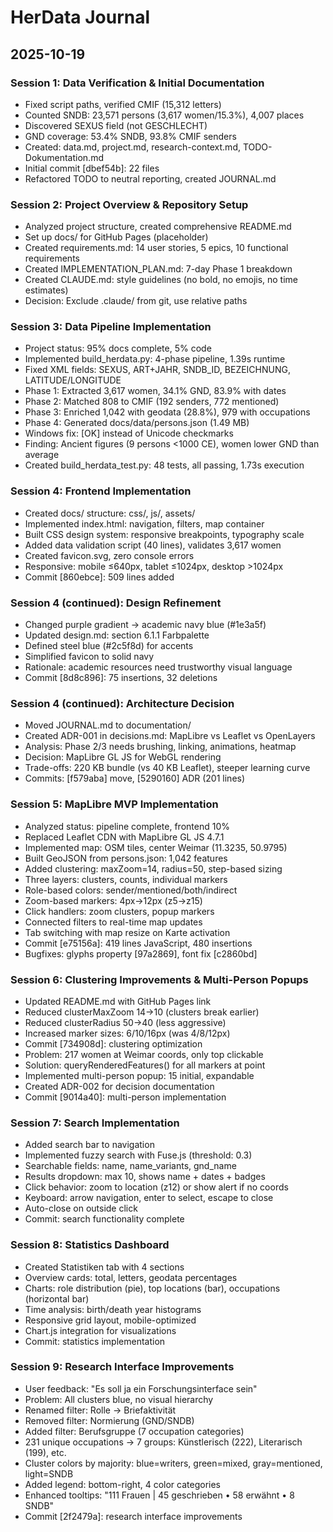# HerData Journal

## 2025-10-19

### Session 1: Data Verification & Initial Documentation
- Fixed script paths, verified CMIF (15,312 letters)
- Counted SNDB: 23,571 persons (3,617 women/15.3%), 4,007 places
- Discovered SEXUS field (not GESCHLECHT)
- GND coverage: 53.4% SNDB, 93.8% CMIF senders
- Created: data.md, project.md, research-context.md, TODO-Dokumentation.md
- Initial commit [dbef54b]: 22 files
- Refactored TODO to neutral reporting, created JOURNAL.md

### Session 2: Project Overview & Repository Setup  
- Analyzed project structure, created comprehensive README.md
- Set up docs/ for GitHub Pages (placeholder)
- Created requirements.md: 14 user stories, 5 epics, 10 functional requirements
- Created IMPLEMENTATION_PLAN.md: 7-day Phase 1 breakdown
- Created CLAUDE.md: style guidelines (no bold, no emojis, no time estimates)
- Decision: Exclude .claude/ from git, use relative paths

### Session 3: Data Pipeline Implementation
- Project status: 95% docs complete, 5% code
- Implemented build_herdata.py: 4-phase pipeline, 1.39s runtime
- Fixed XML fields: SEXUS, ART+JAHR, SNDB_ID, BEZEICHNUNG, LATITUDE/LONGITUDE
- Phase 1: Extracted 3,617 women, 34.1% GND, 83.9% with dates
- Phase 2: Matched 808 to CMIF (192 senders, 772 mentioned)
- Phase 3: Enriched 1,042 with geodata (28.8%), 979 with occupations
- Phase 4: Generated docs/data/persons.json (1.49 MB)
- Windows fix: [OK] instead of Unicode checkmarks
- Finding: Ancient figures (9 persons <1000 CE), women lower GND than average
- Created build_herdata_test.py: 48 tests, all passing, 1.73s execution

### Session 4: Frontend Implementation
- Created docs/ structure: css/, js/, assets/
- Implemented index.html: navigation, filters, map container
- Built CSS design system: responsive breakpoints, typography scale
- Added data validation script (40 lines), validates 3,617 women
- Created favicon.svg, zero console errors
- Responsive: mobile ≤640px, tablet ≤1024px, desktop >1024px
- Commit [860ebce]: 509 lines added

### Session 4 (continued): Design Refinement
- Changed purple gradient → academic navy blue (#1e3a5f)
- Updated design.md: section 6.1.1 Farbpalette
- Defined steel blue (#2c5f8d) for accents
- Simplified favicon to solid navy
- Rationale: academic resources need trustworthy visual language
- Commit [8d8c896]: 75 insertions, 32 deletions

### Session 4 (continued): Architecture Decision
- Moved JOURNAL.md to documentation/
- Created ADR-001 in decisions.md: MapLibre vs Leaflet vs OpenLayers
- Analysis: Phase 2/3 needs brushing, linking, animations, heatmap
- Decision: MapLibre GL JS for WebGL rendering
- Trade-offs: 220 KB bundle (vs 40 KB Leaflet), steeper learning curve
- Commits: [f579aba] move, [5290160] ADR (201 lines)

### Session 5: MapLibre MVP Implementation
- Analyzed status: pipeline complete, frontend 10%
- Replaced Leaflet CDN with MapLibre GL JS 4.7.1
- Implemented map: OSM tiles, center Weimar (11.3235, 50.9795)
- Built GeoJSON from persons.json: 1,042 features
- Added clustering: maxZoom=14, radius=50, step-based sizing
- Three layers: clusters, counts, individual markers
- Role-based colors: sender/mentioned/both/indirect
- Zoom-based markers: 4px→12px (z5→z15)
- Click handlers: zoom clusters, popup markers
- Connected filters to real-time map updates
- Tab switching with map resize on Karte activation
- Commit [e75156a]: 419 lines JavaScript, 480 insertions
- Bugfixes: glyphs property [97a2869], font fix [c2860bd]

### Session 6: Clustering Improvements & Multi-Person Popups
- Updated README.md with GitHub Pages link
- Reduced clusterMaxZoom 14→10 (clusters break earlier)
- Reduced clusterRadius 50→40 (less aggressive)
- Increased marker sizes: 6/10/16px (was 4/8/12px)
- Commit [734908d]: clustering optimization
- Problem: 217 women at Weimar coords, only top clickable
- Solution: queryRenderedFeatures() for all markers at point
- Implemented multi-person popup: 15 initial, expandable
- Created ADR-002 for decision documentation
- Commit [9014a40]: multi-person implementation

### Session 7: Search Implementation
- Added search bar to navigation
- Implemented fuzzy search with Fuse.js (threshold: 0.3)
- Searchable fields: name, name_variants, gnd_name
- Results dropdown: max 10, shows name + dates + badges
- Click behavior: zoom to location (z12) or show alert if no coords
- Keyboard: arrow navigation, enter to select, escape to close
- Auto-close on outside click
- Commit: search functionality complete

### Session 8: Statistics Dashboard
- Created Statistiken tab with 4 sections
- Overview cards: total, letters, geodata percentages
- Charts: role distribution (pie), top locations (bar), occupations (horizontal bar)
- Time analysis: birth/death year histograms
- Responsive grid layout, mobile-optimized
- Chart.js integration for visualizations
- Commit: statistics implementation

### Session 9: Research Interface Improvements
- User feedback: "Es soll ja ein Forschungsinterface sein"
- Problem: All clusters blue, no visual hierarchy
- Renamed filter: Rolle → Briefaktivität
- Removed filter: Normierung (GND/SNDB)
- Added filter: Berufsgruppe (7 occupation categories)
- 231 unique occupations → 7 groups: Künstlerisch (222), Literarisch (199), etc.
- Cluster colors by majority: blue=writers, green=mixed, gray=mentioned, light=SNDB
- Added legend: bottom-right, 4 color categories
- Enhanced tooltips: "111 Frauen | 45 geschrieben • 58 erwähnt • 8 SNDB"
- Commit [2f2479a]: research interface improvements